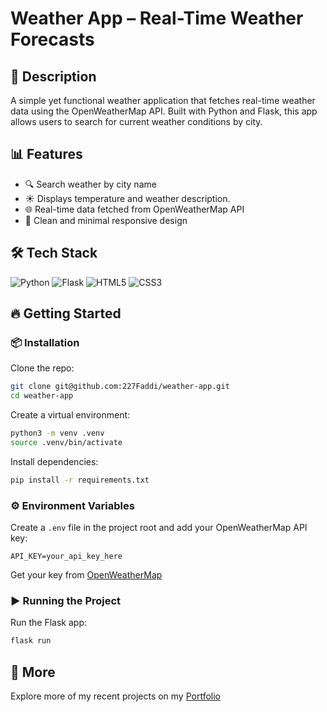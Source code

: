 # Weather App – Real-Time Weather Forecasts

## 📖 Description

A simple yet functional weather application that fetches real-time weather data using the OpenWeatherMap API. Built with Python and Flask, this app allows users to search for current weather conditions by city.

## 📊 Features

- 🔍 Search weather by city name
- ☀️ Displays temperature and weather description.
- 🌐 Real-time data fetched from OpenWeatherMap API
- 📱 Clean and minimal responsive design

## 🛠 Tech Stack

![Python](https://img.shields.io/badge/python-3670A0?style=for-the-badge&logo=python&logoColor=white) ![Flask](https://img.shields.io/badge/flask-000000?style=for-the-badge&logo=flask&logoColor=white) ![HTML5](https://img.shields.io/badge/html5-E34F26?style=for-the-badge&logo=html5&logoColor=white) ![CSS3](https://img.shields.io/badge/css3-1572B6?style=for-the-badge&logo=css3&logoColor=white)

## 🔥 Getting Started

### 📦 Installation

Clone the repo:

```bash
git clone git@github.com:227Faddi/weather-app.git
cd weather-app
```

Create a virtual environment:

```bash
python3 -m venv .venv
source .venv/bin/activate
```

Install dependencies:

```bash
pip install -r requirements.txt
```

### ⚙️ Environment Variables

Create a `.env` file in the project root and add your OpenWeatherMap API key:

```
API_KEY=your_api_key_here
```

Get your key from [OpenWeatherMap](https://openweathermap.org/api)

### ▶️ Running the Project

Run the Flask app:

```bash
flask run
```

## 🚀 More

Explore more of my recent projects on my [Portfolio](https://faliloukhouma.com)
